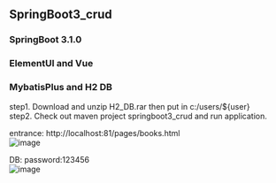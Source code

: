 ## SpringBoot3_crud
### SpringBoot 3.1.0
### ElementUI and Vue
### MybatisPlus and H2 DB
step1. Download and unzip H2_DB.rar then put in c:/users/${user}  
step2. Check out maven project springboot3_crud and run application.   
  
entrance: http://localhost:81/pages/books.html  
![image](https://github.com/jenniferyuan/SpringBoot3/assets/8438937/3edb82a2-23b6-4b64-8d6f-449aa644b69c)  
  
DB: password:123456  
![image](https://github.com/jenniferyuan/SpringBoot3/assets/8438937/9abb9d19-1408-4cc1-bae2-986f49f638e5)


